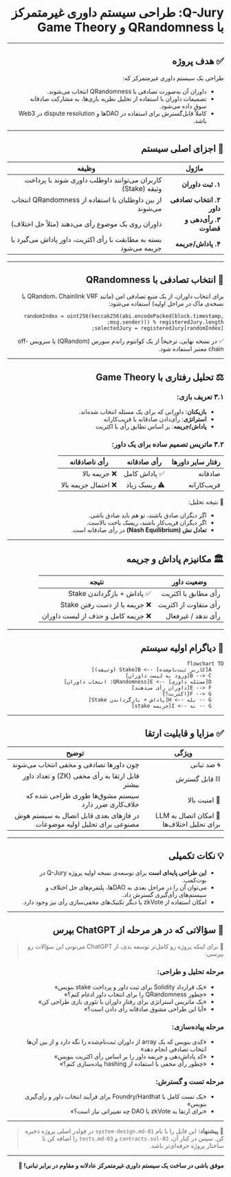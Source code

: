 <div dir="rtl">

# Q-Jury: طراحی سیستم داوری غیرمتمرکز با QRandomness و Game Theory

---

## ✅ هدف پروژه

طراحی یک سیستم داوری غیرمتمرکز که:
- داوران آن به‌صورت تصادفی با QRandomness انتخاب می‌شوند.
- تصمیمات داوران با استفاده از تحلیل نظریه بازی‌ها، به مشارکت صادقانه سوق داده می‌شود.
- کاملاً قابل‌گسترش برای استفاده در DAOها و dispute resolution در Web3 باشد.

---

## 🧩 اجزای اصلی سیستم

| ماژول | وظیفه |
|--------|--------|
| **۱. ثبت داوران** | کاربران می‌توانند داوطلب داوری شوند با پرداخت وثیقه (Stake) |
| **۲. انتخاب تصادفی داور** | از بین داوطلبان با استفاده از QRandomness انتخاب می‌شوند |
| **۳. رأی‌دهی و قضاوت** | داوران روی یک موضوع رأی می‌دهند (مثلاً حل اختلاف) |
| **۴. پاداش/جریمه** | بسته به مطابقت با رأی اکثریت، داور پاداش می‌گیرد یا جریمه می‌شود |

---

## 🎲 انتخاب تصادفی با QRandomness

برای انتخاب داوران، از یک منبع تصادفی امن (مانند QRandom، Chainlink VRF یا نسخه‌ی ماک در مراحل اولیه) استفاده می‌شود:

```solidity
randomIndex = uint256(keccak256(abi.encodePacked(block.timestamp, msg.sender))) % registeredJury.length;
selectedJury = registeredJury[randomIndex];
```

✅ در نسخه نهایی، ترجیحاً از یک کوانتوم راندم سورس (QRandom) یا سرویس off-chain معتبر استفاده شود.

---

## ⚖️ تحلیل رفتاری با Game Theory

### ۳.۱ تعریف بازی:

- **بازیکنان**: داورانی که برای یک مسئله انتخاب شده‌اند.
- **استراتژی**: رأی‌دادن صادقانه یا فریب‌کارانه
- **پاداش/جریمه**: بر اساس تطابق رأی با اکثریت

### ۳.۲ ماتریس تصمیم ساده برای یک داور:

| رفتار سایر داورها | رأی صادقانه | رأی ناصادقانه |
|-------------------|-------------|----------------|
| صادقانه           | ✅ پاداش کامل | ❌ جریمه بالا |
| فریب‌کارانه       | ⚠️ ریسک زیاد | ❌ احتمال جریمه بالا |

📌 نتیجه تحلیل:
- اگر دیگران صادق باشند، تو هم باید صادق باشی.
- اگر دیگران فریب‌کار باشند، ریسک باخت بالاست.
- **تعادل نش (Nash Equilibrium)** در رأی صادقانه است.

---

## 🏛️ مکانیزم پاداش و جریمه

| وضعیت داور | نتیجه |
|------------|--------|
| رأی مطابق با اکثریت | ✅ پاداش + بازگرداندن Stake |
| رأی متفاوت از اکثریت | ❌ جریمه یا از دست رفتن Stake |
| رأی ندهد / غیرفعال | ❌ جریمه کامل و حذف از لیست داوران |

---

## 📘 دیاگرام اولیه سیستم

```mermaid
flowchart TD
    A[کاربر ثبت‌نام‌شده] --> B[Stake (وثیقه)]
    B --> C[ورود به لیست داوران]
    D[مسئله داوری] --> E[QRandomness: انتخاب داوران]
    E --> F[داوران رأی می‌دهند]
    F --> G{اکثریت؟}
    G -- بله --> H[پاداش + بازگرداندن Stake]
    G -- نه --> I[جریمه stake]
```

---

## ✅ مزایا و قابلیت ارتقا

| ویژگی | توضیح |
|--------|--------|
| 🌀 ضد تبانی | چون داورها تصادفی و مخفی انتخاب می‌شوند |
| ⛓️ قابل گسترش | قابل ارتقا به رأی مخفی (ZK) و تعداد داور بیشتر |
| 🔐 امنیت بالا | سیستم مشوق‌ها طوری طراحی شده که خلاف‌کاری ضرر دارد |
| 🤖 امکان اتصال به LLM برای تحلیل اختلاف‌ها | در فازهای بعدی قابل اتصال به سیستم هوش مصنوعی برای تحلیل اولیه موضوعات |

---

## 💡 نکات تکمیلی

- **این طراحی پایه‌ای است** برای توسعه‌ی نسخه اولیه پروژه Q-Jury در بوت‌کمپ.
- می‌توان آن را در مراحل بعدی به DAOها، پلتفرم‌های حل اختلاف و سیستم‌های رأی‌گیری گسترش داد.
- امکان استفاده از zkVote یا دیگر تکنیک‌های مخفی‌سازی رأی نیز وجود دارد.

---

## 🧠 سؤالاتی که در هر مرحله از ChatGPT بپرس

> 📌 برای اینکه پروژه رو کامل‌تر توسعه بدی، از ChatGPT می‌تونی این سؤالات رو بپرسی:

### مرحله تحلیل و طراحی:
- «یک قرارداد Solidity برای ثبت داور و پرداخت stake بنویس»
- «چطور QRandomness را برای انتخاب داور ادغام کنم؟»
- «یک ماتریس استراتژی برای رفتار داوران با تئوری بازی طراحی کن»
- «آیا این طراحی مشوق صادقانه رأی دادن است؟»

### مرحله پیاده‌سازی:
- «کدی بنویس که یک array از داوران ثبت‌نام‌شده را نگه دارد و از بین آن‌ها انتخاب تصادفی انجام دهد»
- «کد پاداش‌دهی و جریمه داور را بر اساس رأی اکثریت بنویس»
- «چطور رأی مخفی با استفاده از hashing پیاده‌سازی کنم؟»

### مرحله تست و گسترش:
- «یک تست کامل با Foundry/Hardhat برای فرآیند انتخاب داور و رأی‌گیری بنویس»
- «برای ارتقا به zkVote یا DAO چه تغییراتی نیاز است؟»

---

> 📁 **پیشنهاد:**
> این فایل را با نام `01-system-design.md` در فولدر اصلی پروژه ذخیره کن.
> سپس در کنار آن، `02-contracts.sol` و `03-tests.md` را اضافه کن تا ساختار پروژه حرفه‌ای‌تر باشد.

---

**موفق باشی در ساخت یک سیستم داوری غیرمتمرکز عادلانه و مقاوم در برابر تبانی! 🚀**


</div>